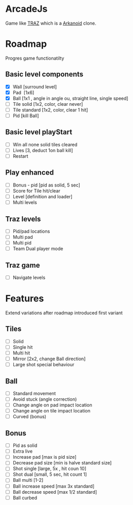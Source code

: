 # ArcadeJs

Game like [TRAZ](https://en.wikipedia.org/wiki/TRAZ)  which is a [Arkanoid](https://nl.wikipedia.org/wiki/Arkanoid) clone.

# Roadmap

Progres game functionatilty

## Basic level components
* [x] Wall [surround level]
* [x] Pad  [1x6]
* [x] Ball  [1x1 , angle in angle ou, straight line, single speed]
* [ ] Tile solid [1x2, color, clear never]
* [ ] Tile standard [1x2, color, clear 1 hit]
* [ ] Pid [kill Ball]

## Basic level playStart
* [ ] Win all none solid tiles cleared 
* [ ] Lives [3, deduct 1on ball kill]
* [ ] Restart

## Play enhanced
* [ ] Bonus - pid [pid as solid, 5 sec]
* [ ] Score for Tile hit/clear
* [ ] Level [definition and loader]
* [ ] Multi levels

## Traz levels
* [ ] Pid/pad locations 
* [ ] Multi pad
* [ ] Multi pid
* [ ] Team Dual player mode

## Traz game
* [ ] Navigate levels 

# Features

Extend variations after roadmap introduced first variant

## Tiles
* [ ] Solid
* [ ] Single hit
* [ ] Multi hit
* [ ] Mirror [2x2, change Ball direction]
* [ ] Large shot special behaviour

## Ball
* [ ] Standard movement
* [ ] Avoid stuck (angle correction)
* [ ] Change angle on pad impact location
* [ ] Change angle on tile impact location
* [ ] Curved (bonus)

## Bonus
* [ ] Pid as solid
* [ ] Extra live
* [ ] Increase pad [max is pid size]
* [ ] Decrease pad size [min is halve standard size]
* [ ] Shot single [large, 5x , hit coun 10]
* [ ] Shot dual [small, 5 sec, hit count 1]
* [ ] Ball multi [1-2]
* [ ] Ball increase speed [max 3x standard]
* [ ] Ball decrease speed [max 1/2 standard]
* [ ] Ball curbed
